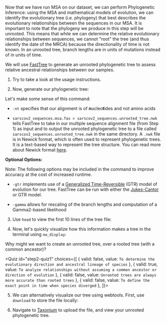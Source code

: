 <script>
import Link from "$components/Link.svelte";
import Execute from "$components/Execute.svelte";
import Quiz from "$components/Quiz.svelte";
</script>

Now that we have run MSA on our dataset, we can perform Phylogenetic Inference: using the MSA and mathematical models of evolution, we can identify the evolutionary tree (i.e. phylogeny) that best describes the evolutionary relationships between the sequences in our MSA. It is important to note that the phylogeny we produce in this step will be unrooted. This means that while we can determine the relative evolutionary relationships between sequences, we cannot "root" the tree (and thus identify the date of the MRCA) because the directionality of time is not known. In an unrooted tree, branch lengths are in units of mutations instead of in units of time.

We will use [FastTree](https://morgannprice.github.io/fasttree/) to generate an unrooted phylogenetic tree to assess relative ancestral relationships between our samples.

1. Try <Execute command="FastTree" inline /> to take a look at the usage instructions.

2. Now, generate our phylogenetic tree: 

<Execute command="FastTree -nt ViralMSA_Out/sarscov2_sequences.fas.aln > sarscov2_sequences.unrooted_tree.nwk" />

Let's make some sense of this command:

- `-nt` specifies that our alignment is of **n**ucleo**t**ides and not amino acids

- `sarscov2_sequences.msa.fas > sarscov2_sequences.unrooted_tree.nwk` tells FastTree to take in our multiple sequence alignment file (from Step 1) as input and to output the unrooted phylogenetic tree to a file called `sarscov2_sequences.unrooted_tree.nwk` in the same directory. A `.nwk` file is in Newick format, which is often used to represent phylogenetic trees. It is a text-based way to represent the tree structure. You can read more about Newick format [here](https://en.wikipedia.org/wiki/Newick_format).

**Optional Options:**

Note: The following options may be included in the command to improve accuracy at the cost of increased runtime.

- `-gtr` implements use of a [Generalized Time-Reversible](https://en.wikipedia.org/wiki/Substitution_model#Generalised_time_reversible) (GTR) model of evolution for our tree. FastTree can be run with either the [Jukes-Cantor](https://en.wikipedia.org/wiki/Models_of_DNA_evolution#JC69_model_(Jukes_and_Cantor_1969)) or GTR model. 

- `-gamma` allows for rescaling of the branch lengths and computation of a Gamma2-based likelihood


3. Use `head` to view the first 10 lines of the tree file:

<Execute command="head -10 sarscov2_sequences.unrooted_tree.nwk" /> 

4. Now, let's quickly visualize how this information makes a tree in the terminal using `nw_display`:

<Execute command="nw_display sarscov2_sequences.unrooted_tree.nwk" />

Why might we want to create an unrooted tree, over a rooted tree (with a common ancestor)?

<Quiz
	id="step2-quiz1"
	choices={[
		{ valid: false, value: `To determine the evolutionary direction and ancestral lineage of species` },
		{ valid: true, value: `To analyze relationships without assuming a common ancestor or direction of evolution` },
		{ valid: false, value: `Unrooted trees are always more accurate than rooted trees` },
		{ valid: false, value: `To define the exact point in time when species diverged` },
    ]}>
	<span slot="prompt"></span>
</Quiz>

5. We can alternatively visualize our tree using webtools. First, use `download` to store the file locally:

<Execute command="download sarscov2_sequences.unrooted_tree.nwk" /> 
   
6. Navigate to [Taxonium](https://taxonium.org/?xType=x_dist) to upload the file, and view your unrooted phylogenetic tree. 
